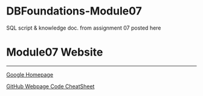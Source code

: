 # DBFoundations-Module07
SQL script &amp; knowledge doc. from assignment 07 posted here

# Module07 Website

---

[Google Homepage](https://www.google.com "Google's Homepage")

[GitHub Webpage Code CheatSheet](https://github.com/adam-p/markdown-here/wiki/Markdown-Cheatsheet)
